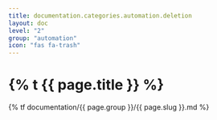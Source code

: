 ```yaml
---
title: documentation.categories.automation.deletion
layout: doc
level: "2"
group: "automation"
icon: "fas fa-trash"
---
```


# {% t {{ page.title }} %}

{% tf documentation/{{ page.group }}/{{ page.slug }}.md %}
